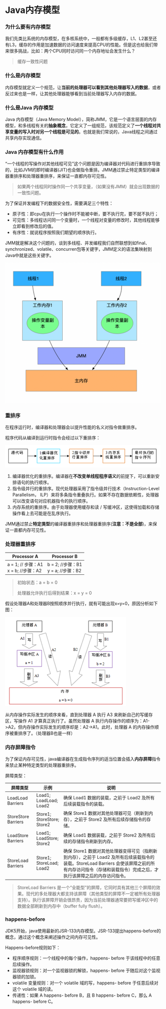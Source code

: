 # Java内存模型

### 为什么要有内存模型

我们先类比系统的内存模型，在多核系统中，一般都有多级缓存，L1、L2甚至还有L3，缓存的作用是加速数据的访问速度来提高CPU的性能。但是这也给我们带来很多挑战，比如：两个CPU同时访问同一个内存地址会发生什么？

> 缓存一致性问题

### 什么是内存模型

内存模型就定义一个规范，让**当前的处理器可以看到其他处理器写入的数据**，或者反过来也是一样，让其他处理器能够看到当前处理器写入内存的数据。

### 什么是Java 内存模型

Java 内存模型（Java Memory Model），简称JMM，它是一个语言层面的内存模型，和多线程有关的**抽象概念**，它定义了一组规范，该规范定义了**一个线程对共享变量的写入时对另一个线程是可见的**。也就是我们常说的，Java线程之间通过共享内存实现通信。

### Java 内存模型有什么作用

“一个线程的写操作对其他线程可见”这个问题是因为编译器对代码进行重排序导致的，比如JVM的即时编译器(JIT)也会做指令重排。JMM通过禁止特定类型的编译器重排序和处理器重排序，来保证一直都内存可见性。

> 如果两个线程同时操作同一个共享变量，（如果没有JMM）就会出现数据的一致性问题。

为了保证并发编程下的数据安全性，需要满足三个特性：

- 原子性：即cpu在执行一个操作时不能被中断，要不执行完，要不就不执行；
- 可见性：多线程访问同一个变量时，一个线程对变量的修改时，其他线程能够立即看到修改后的值。
- 有序性：就说程序按照我们期望的顺序执行。

JMM就是解决这个问题的，谈到多线程、并发编程我们自然联想到如final、synchronized、volatile、concurren包等关键字，JMM定义的语法集映射到Java中就是这些关键字。

<img src="../imgs/JMM.png" style="zoom:50%;" />

### 重排序

在程序运行时，编译器和处理器会以提升性能的名义对指令做重排序。

程序代码从编译到运行时指令会经过以下重排序：

<img src="../imgs/重排序1.png" style="zoom:95%;" />

1. 编译器优化的重排序。编译器在**不改变单线程程序语义**的前提下，可以重新安排语句的执行顺序。
2. 指令级并行的重排序。现代处理器采用了指令级并行技术（Instruction-Level Parallelism， ILP）来将多条指令重叠执行。如果不存在数据依赖性，处理器可以改变语句对应机器指令的执行顺序。
3. 内存系统的重排序。由于处理器使用缓存和读 / 写缓冲区，这使得加载和存储操作看上去可能是在乱序执行。

JMM通过禁止**特定类型**的编译器重排序和处理器重排序(**注意：不是全部**)，来保证一直都内存可见性。

### 处理器重排序

| Processor A                             | Processor B                             |
| --------------------------------------- | --------------------------------------- |
| a = 1; // 步骤：A1<br>x = b; //步骤：A2 | b = 2; //步骤：B1<br/>y = a; //步骤：B2 |

>初始状态：a = b = 0
>
>处理器允许执行后得到结果：x = y = 0

假设处理器A和处理器B按照顺序并行执行，就有可能出现x=y=0，原因分析如下图：

<img src="../imgs/数据一致性问题示意图.png" style="zoom:95%;" />

从内存操作实际发生的顺序来看，直到处理器 A 执行 A3 来刷新自己的写缓存区，写操作 A1 才算真正执行了。虽然处理器 A 执行内存操作的顺序为：A1->A2，但内存操作实际发生的顺序却是：A2->A1。此时，处理器 A 的内存操作顺序被重排序了。（处理器B也是一样）

### 内存屏障指令

为了保证内存可见性，java编译器在生成指令序列的适当位置会插入**内存屏障**指令来禁止某种特定类型的处理器重排序。

屏障类型：

| 屏障类型            | 示例                               | 说明                                                         |
| ------------------- | ---------------------------------- | ------------------------------------------------------------ |
| LoadLoad Barriers   | Load1; <br>LoadLoad; <br>Load2     | 确保 Load1 数据的装载，之前于 Load2 及所有后续装载指令的装载。 |
| StoreStore Barriers | Store1; <br>StoreStore; <br>Store2 | 确保 Store1 数据对其他处理器可见（刷新到内存），之前于 Store2 及所有后续存储指令的存储。 |
| LoadStore Barriers  | Load1; <br>LoadStore;<br> Store2   | 确保 Load1 数据装载，之前于 Store2 及所有后续的存储指令刷新到内存。 |
| StoreLoad Barriers  | Store1; <br>StoreLoad; <br>Load2   | 确保 Store1 数据对其他处理器变得可见（指刷新到内存），之前于 Load2 及所有后续装载指令的装载。StoreLoad Barriers 会使该屏障之前的所有内存访问指令（存储和装载指令）完成之后，才执行该屏障之后的内存访问指令。 |

> StoreLoad Barriers 是一个“全能型”的屏障，它同时具有其他三个屏障的效果。现代的多处理器大都支持该屏障（其他类型的屏障不一定被所有处理器支持）。执行该屏障开销会很昂贵，因为当前处理器通常要把写缓冲区中的数据全部刷新到内存中（buffer fully flush）。

### happens-before

JDK5开始，java使用最新的JSR-133内存模型。JSR-133提出happens-before的概念，通过这个概念来阐述操作之间内存可见性。

Happens-before规则如下：

- 程序顺序规则：一个线程中的每个操作，happens- before 于该线程中的任意后续操作。
- 监视器锁规则：对一个监视器锁的解锁，happens- before 于随后对这个监视器锁的加锁。
- volatile 变量规则：对一个 volatile 域的写，happens- before 于任意后续对这个 volatile 域的读。
- 传递性：如果 A happens- before B，且 B happens- before C，那么 A happens- before C。